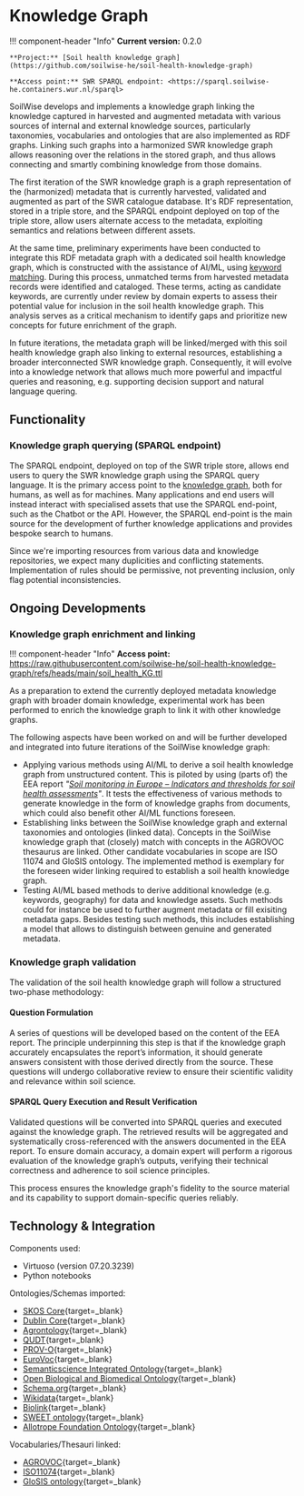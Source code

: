 # Knowledge Graph

!!! component-header "Info"
    **Current version:** 0.2.0 

    **Project:** [Soil health knowledge graph](https://github.com/soilwise-he/soil-health-knowledge-graph)

    **Access point:** SWR SPARQL endpoint: <https://sparql.soilwise-he.containers.wur.nl/sparql>

SoilWise develops and implements a knowledge graph linking the knowledge captured in harvested and augmented metadata with various sources of internal and external knowledge sources, particularly taxonomies, vocabularies and ontologies that are also implemented as RDF graphs. Linking such graphs into a harmonized SWR knowledge graph allows reasoning over the relations in the stored graph, and thus allows connecting and smartly combining knowledge from those domains.

The first iteration of the SWR knowledge graph is a graph representation of the (harmonized) metadata that is currently harvested, validated and augmented as part of the SWR catalogue database. It's RDF representation, stored in a triple store, and the SPARQL endpoint deployed on top of the triple store, allow users alternate access to the metadata, exploiting semantics and relations between different assets.

At the same time, preliminary experiments have been conducted to integrate this RDF metadata graph with a dedicated soil health knowledge graph, which is constructed with the assistance of AI/ML, using [keyword matching](../metadata_augmentation/#keyword-matcher). During this process, unmatched terms from harvested metadata records were identified and cataloged. These terms, acting as candidate keywords, are currently under review by domain experts to assess their potential value for inclusion in the soil health knowledge graph. This analysis serves as a critical mechanism to identify gaps and prioritize new concepts for future enrichment of the graph.

In future iterations, the metadata graph will be linked/merged with this soil health knowledge graph also linking to external resources, establishing a broader interconnected SWR knowledge graph. Consequently, it will evolve into a knowledge network that allows much more powerful and impactful queries and reasoning, e.g. supporting decision support and natural language quering.

## Functionality

### Knowledge graph querying (SPARQL endpoint) 

The SPARQL endpoint, deployed on top of the SWR triple store, allows end users to query the SWR knowledge graph using the SPARQL query language. It is the primary access point to the [knowledge graph](../technical_components/storage.md#knowledge-graph-triple-store), both for humans, as well as for machines. Many applications and end users will instead interact with specialised assets that use the SPARQL end-point, such as the Chatbot or the API. However, the SPARQL end-point is the main source for the development of further knowledge applications and provides bespoke search to humans.

Since we're importing resources from various data and knowledge repositories, we expect many duplicities and conflicting statements. Implementation of rules should be permissive, not preventing inclusion, only flag potential inconsistencies.

## Ongoing Developments

### Knowledge graph enrichment and linking 

!!! component-header "Info"
    **Access point:** <https://raw.githubusercontent.com/soilwise-he/soil-health-knowledge-graph/refs/heads/main/soil_health_KG.ttl>

As a preparation to extend the currently deployed metadata knowledge graph with broader domain knowledge, experimental work has been performed to enrich the knowledge graph to link it with other knowledge graphs.

The following aspects have been worked on and will be further developed and integrated into future iterations of the SoilWise knowledge graph:

- Applying various methods using AI/ML to derive a soil health knowledge graph from unstructured content. This is piloted by using (parts of) the EEA report _"[Soil monitoring in Europe – Indicators and thresholds for soil health assessments](https://www.eea.europa.eu/en/analysis/publications/soil-monitoring-in-europe)"_. It tests the effectiveness of various methods to generate knowledge in the form of knowledge graphs from documents, which could also benefit other AI/ML functions foreseen.
- Establishing links between the SoilWise knowledge graph and external taxonomies and ontologies (linked data). Concepts in the SoilWise knowledge graph that (closely) match with concepts in the AGROVOC thesaurus are linked. Other candidate vocabularies in scope are ISO 11074 and GloSIS ontology. The implemented method is exemplary for the foreseen wider linking required to establish a soil health knowledge graph.
- Testing AI/ML based methods to derive additional knowledge (e.g. keywords, geography) for data and knowledge assets. Such methods could for instance be used to further augment metadata or fill exisiting metadata gaps. Besides testing such methods, this includes establishing a model that allows to distinguish between genuine and generated metadata.

### Knowledge graph validation

The validation of the soil health knowledge graph will follow a structured two-phase methodology:

#### Question Formulation
A series of questions will be developed based on the content of the EEA report. The principle underpinning this step is that if the knowledge graph accurately encapsulates the report’s information, it should generate answers consistent with those derived directly from the source. These questions will undergo collaborative review to ensure their scientific validity and relevance within soil science.

#### SPARQL Query Execution and Result Verification
Validated questions will be converted into SPARQL queries and executed against the knowledge graph. The retrieved results will be aggregated and systematically cross-referenced with the answers documented in the EEA report. To ensure domain accuracy, a domain expert will perform a rigorous evaluation of the knowledge graph’s outputs, verifying their technical correctness and adherence to soil science principles.

This process ensures the knowledge graph's fidelity to the source material and its capability to support domain-specific queries reliably.

## Technology & Integration

Components used:

- Virtuoso (version 07.20.3239)
- Python notebooks

Ontologies/Schemas imported:

- [SKOS Core](https://www.w3.org/2009/08/skos-reference/skos.html){target=_blank}
- [Dublin Core](https://www.dublincore.org/specifications/dublin-core/){target=_blank}
- [Agrontology](https://aims.fao.org/aos/agrontology){target=_blank}
- [QUDT](https://qudt.org/){target=_blank}
- [PROV-O](https://www.w3.org/TR/prov-o/){target=_blank}
- [EuroVoc](https://op.europa.eu/en/web/eu-vocabularies){target=_blank}
- [Semanticscience Integrated Ontology](https://sio.semanticscience.org/){target=_blank}
- [Open Biological and Biomedical Ontology](https://obofoundry.org/){target=_blank}
- [Schema.org](https://schema.org/){target=_blank}
- [Wikidata](https://www.wikidata.org/){target=_blank}
- [Biolink](https://biolink.github.io/biolink-model/){target=_blank}
- [SWEET ontology](http://sweetontology.net/){target=_blank}
- [Allotrope Foundation Ontology](https://www.allotrope.org/ontologies){target=_blank}

Vocabularies/Thesauri linked:

- [AGROVOC](https://aims.fao.org/aos/agrovoc){target=_blank}
- [ISO11074](https://data.geoscience.earth/ncl/ISO11074"){target=_blank}
- [GloSIS ontology](https://glosis-ld.github.io/glosis/){target=_blank}
